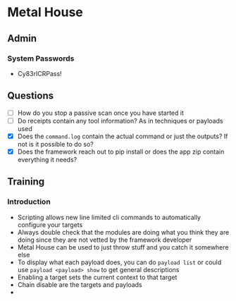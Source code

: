 # Metal House
## Admin
### System Passwords
- Cy83rICRPass!
## Questions
- [ ] How do you stop a passive scan once you have started it
- [ ] Do receipts contain any tool information? As in techniques or payloads used
- [x] Does the `command.log` contain the actual command or just the outputs? If not is it possible to do so?
- [x] Does the framework reach out to pip install or does the app zip contain everything it needs?

## Training
### Introduction
- Scripting allows new line limited cli commands to automatically configure your targets
- Always double check that the modules are doing what you think they are doing since they are not vetted by the framework developer 
- Metal House can be used to just throw stuff and you catch it somewhere else
- To display what each payload does, you can do `payload list` or could use `payload <payload> show` to get general descriptions 
- Enabling a target sets the current context to that target
- Chain disable are the targets and payloads
- 